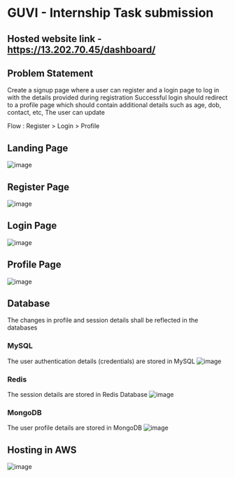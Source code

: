 # GUVI - Internship Task submission

## Hosted website link - https://13.202.70.45/dashboard/

## Problem Statement

Create a signup page where a user can register and a login page to log in with the details provided during registration
Successful login should redirect to a profile page which should contain additional details such as age, dob, contact, etc, The user can update

Flow : Register > Login > Profile

## Landing Page
![image](https://github.com/Samendhra/Guvi-Profile/assets/108673579/8b809aba-03f2-41d8-9057-55aeb5c48d99)

## Register Page
![image](https://github.com/Samendhra/Guvi-Profile/assets/108673579/b3a243ec-e23c-4c10-8688-cad416dfcf58)

## Login Page
![image](https://github.com/Samendhra/Guvi-Profile/assets/108673579/7530c87d-9827-41b2-9282-e756900ef47a)

## Profile Page
![image](https://github.com/Samendhra/Guvi-Profile/assets/108673579/438d61c1-4a7a-424c-8f01-c3f3b4d46f4f)

## Database
The changes in profile and session details shall be reflected in the databases
### MySQL
The user authentication details (credentials) are stored in MySQL
![image](https://github.com/Samendhra/Guvi-Profile/assets/108673579/3e9b0029-6077-43ca-bbf0-53503621724b)

### Redis
The session details are stored in Redis Database
![image](https://github.com/Samendhra/Guvi-Profile/assets/108673579/10fb1e1c-feba-42c6-a5e5-ae1d5759ca13)

### MongoDB
The user profile details are stored in MongoDB
![image](https://github.com/Samendhra/Guvi-Profile/assets/108673579/81840719-7b9c-42a3-8f6c-654a66cbf26a)

## Hosting in AWS
![image](https://github.com/Samendhra/Guvi-Profile/assets/108673579/f4118e08-d8da-46c7-b5e3-bf1cd16fd5b6)



